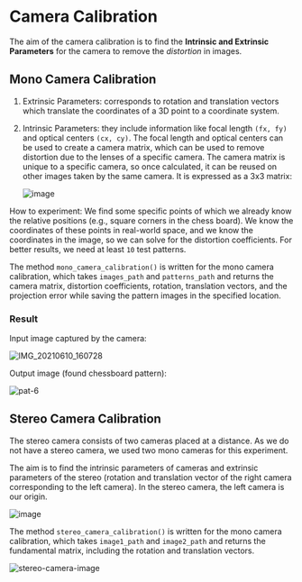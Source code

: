 # Camera Calibration

The aim of the camera calibration is to find the **Intrinsic and Extrinsic Parameters** for the camera to remove the *distortion* in images. 

## Mono Camera Calibration

1. Extrinsic Parameters: corresponds to rotation and translation vectors which translate the coordinates of a 3D point to a coordinate system.
2. Intrinsic Parameters: they include information like focal length `(fx, fy)` and optical centers `(cx, cy)`.
   The focal length and optical centers can be used to create a camera matrix, which can be used to remove distortion due to the lenses of a specific camera.
   The camera matrix is unique to a specific camera, so once calculated, it can be reused on other images taken by the same camera. It is expressed as a 3x3 matrix:

   ![image](https://github.com/user-attachments/assets/0e16431f-eb2a-4f8a-a914-9bf92bf7c974)

How to experiment: We find some specific points of which we already know the relative positions (e.g., square corners in the chess board). 
We know the coordinates of these points in real-world space, and we know the coordinates in the image, so we can solve for the distortion coefficients. 
For better results, we need at least `10` test patterns.

The method `mono_camera_calibration()` is written for the mono camera calibration, which takes `images_path` and `patterns_path` and returns the camera matrix, distortion coefficients,
rotation, translation vectors, and the projection error while saving the pattern images in the specified location.

### Result

Input image captured by the camera:

![IMG_20210610_160728](https://github.com/user-attachments/assets/33127a83-51e3-48d0-92c8-ea5969f96e24)


Output image (found chessboard pattern): 

![pat-6](https://github.com/user-attachments/assets/f94572ea-dede-476f-a21d-aa898500ba18)


## Stereo Camera Calibration

The stereo camera consists of two cameras placed at a distance. As we do not have a stereo camera, we used two mono cameras for this experiment.

The aim is to find the intrinsic parameters of cameras and extrinsic parameters of the stereo (rotation and translation vector of the right camera corresponding to the left camera). In the stereo camera, the left camera is our origin.

![image](https://github.com/user-attachments/assets/75636dce-bcf5-4516-9e2d-7fe59109886b)

The method `stereo_camera_calibration()` is written for the mono camera calibration, which takes `image1_path` and `image2_path` and returns the fundamental matrix, including the rotation and translation vectors.

![stereo-camera-image](https://github.com/user-attachments/assets/af005b55-2f33-48d2-a979-ded4c6133f74)
